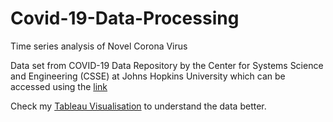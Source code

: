 # Covid-19-Data-Processing

Time series analysis of Novel Corona Virus

Data set from COVID-19 Data Repository by the Center for Systems Science and Engineering (CSSE) at Johns Hopkins University which can be accessed using the [link](https://github.com/CSSEGISandData/COVID-19)

Check my [Tableau Visualisation](https://public.tableau.com/profile/rakesh.raj7728#!/) to understand the data better.

